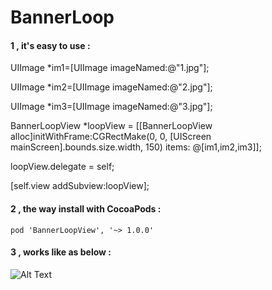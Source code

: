# BannerLoop
####  1 , it's easy to use  :

  UIImage *im1=[UIImage imageNamed:@"1.jpg"];
  
  UIImage *im2=[UIImage imageNamed:@"2.jpg"];
  
  UIImage *im3=[UIImage imageNamed:@"3.jpg"];
    
  BannerLoopView *loopView = [[BannerLoopView alloc]initWithFrame:CGRectMake(0, 0, [UIScreen mainScreen].bounds.size.width, 150) items: @[im1,im2,im3]];
  
   loopView.delegate = self;
  
   [self.view addSubview:loopView];
   
####  2 , the way install with CocoaPods  :

    pod 'BannerLoopView', '~> 1.0.0'
   

####  3 , works like as below  :

![Alt Text](https://github.com/tedy51/BannerLoop/raw/master/bannerLoop/loopView.gif)
